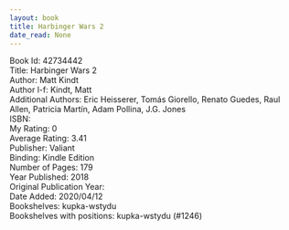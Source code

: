 ```yaml
---
layout: book
title: Harbinger Wars 2
date_read: None
---
```


Book Id: 42734442<br />
Title: Harbinger Wars 2<br />
Author: Matt Kindt<br />
Author l-f: Kindt, Matt<br />
Additional Authors: Eric Heisserer, Tomás Giorello, Renato Guedes, Raul Allen, Patricia Martín, Adam Pollina, J.G. Jones<br />
ISBN: <br />
My Rating: 0<br />
Average Rating: 3.41<br />
Publisher: Valiant<br />
Binding: Kindle Edition<br />
Number of Pages: 179<br />
Year Published: 2018<br />
Original Publication Year: <br />
Date Added: 2020/04/12<br />
Bookshelves: kupka-wstydu<br />
Bookshelves with positions: kupka-wstydu (#1246)<br />

